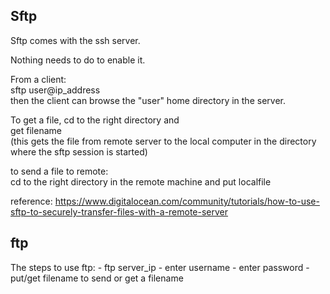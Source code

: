Sftp
------------------------------

Sftp comes with the ssh server.

Nothing needs to do to enable it.

From a client:  
sftp user@ip_address  
then the client can browse the "user" home directory in the server.

To get a file, cd to the right directory and  
get filename  
(this gets the file from remote server to the local computer in the directory where the sftp session is started)

to send a file to remote:  
cd to the right directory in the remote machine and
put localfile

reference: https://www.digitalocean.com/community/tutorials/how-to-use-sftp-to-securely-transfer-files-with-a-remote-server


ftp
-------------------------------

The steps to use ftp:
	- ftp server_ip
	- enter username
	- enter password
	- put/get filename to send or get a filename

